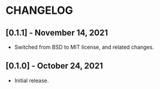 # CHANGELOG

## [0.1.1] - November 14, 2021

* Switched from BSD to MIT license, and related changes.

## [0.1.0] - October 24, 2021

* Initial release.
